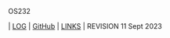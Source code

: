 OS232

| [LOG](TXT/mylog.txt) | [GitHub](https://github.com/fathonidf/os232) | [LINKS](os232/links.md) |
REVISION 11 Sept 2023

